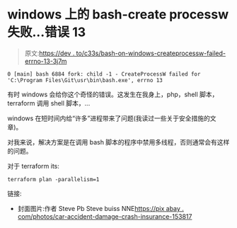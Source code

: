 # windows 上的 bash-create processw 失败...错误 13

> 原文:[https://dev . to/c33s/bash-on-windows-createprocessw-failed-errno-13-3j7m](https://dev.to/c33s/bash-on-windows-createprocessw-failed-errno-13-3j7m)

```
0 [main] bash 6884 fork: child -1 - CreateProcessW failed for 'C:\Program Files\Git\usr\bin\bash.exe', errno 13 
```

有时 windows 会给你这个奇怪的错误。这发生在我身上，php，shell 脚本，terraform 调用 shell 脚本，...

windows 在短时间内给“许多”进程带来了问题(我读过一些关于安全措施的文章)。

对我来说，解决方案是在调用 bash 脚本的程序中禁用多线程，否则通常会有这样的问题。

对于 terraform its:

```
terraform plan -parallelism=1 
```

链接:

*   封面图片:作者 Steve Pb Steve buiss NNE[https://pix abay . com/photos/car-accident-damage-crash-insurance-153817](https://pixabay.com/photos/car-accident-damage-crash-insurance-153817)